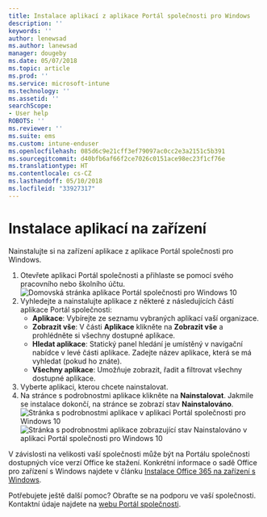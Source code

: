 ```yaml
---
title: Instalace aplikací z aplikace Portál společnosti pro Windows
description: ''
keywords: ''
author: lenewsad
ms.author: lanewsad
manager: dougeby
ms.date: 05/07/2018
ms.topic: article
ms.prod: ''
ms.service: microsoft-intune
ms.technology: ''
ms.assetid: ''
searchScope:
- User help
ROBOTS: ''
ms.reviewer: ''
ms.suite: ems
ms.custom: intune-enduser
ms.openlocfilehash: 085d6c9e21cff3ef79097ac0cc2e3a2151c5b391
ms.sourcegitcommit: d40bfb6af66f2ce7026c0151ace98ec23f1cf76e
ms.translationtype: HT
ms.contentlocale: cs-CZ
ms.lasthandoff: 05/10/2018
ms.locfileid: "33927317"
---
```

# <a name="install-apps-on-your-device"></a>Instalace aplikací na zařízení
Nainstalujte si na zařízení aplikace z aplikace Portál společnosti pro Windows.

1. Otevřete aplikaci Portál společnosti a přihlaste se pomocí svého pracovního nebo školního účtu.
![Domovská stránka aplikace Portál společnosti pro Windows 10](./media/RS1_AppDetailsPage_Installed_03.png)
2. Vyhledejte a nainstalujte aplikace z některé z následujících částí aplikace Portál společnosti:
    * **Aplikace**: Vybírejte ze seznamu vybraných aplikací vaší organizace. 
    * **Zobrazit vše**: V části **Aplikace** klikněte na **Zobrazit vše** a prohlédněte si všechny dostupné aplikace.
    * **Hledat aplikace**: Statický panel hledání je umístěný v navigační nabídce v levé části aplikace. Zadejte název aplikace, která se má vyhledat (pokud ho znáte).
    * **Všechny aplikace**: Umožňuje zobrazit, řadit a filtrovat všechny dostupné aplikace.
3. Vyberte aplikaci, kterou chcete nainstalovat.
4. Na stránce s podrobnostmi aplikace klikněte na **Nainstalovat**. Jakmile se instalace dokončí, na stránce se zobrazí stav **Nainstalováno**.
![Stránka s podrobnostmi aplikace v aplikaci Portál společnosti pro Windows 10](./media/RS1_AppDetailsPage_Installed_02.png)  
![Stránka s podrobnostmi aplikace zobrazující stav Nainstalováno v aplikaci Portál společnosti pro Windows 10](./media/RS1_AppDetailsPage_Installed_01.png)    

 V závislosti na velikosti vaší společnosti může být na Portálu společnosti dostupných více verzí Office ke stažení. Konkrétní informace o sadě Office pro zařízení s Windows najdete v článku [Instalace Office 365 na zařízení s Windows](./install-office-windows.md).

Potřebujete ještě další pomoc? Obraťte se na podporu ve vaší společnosti. Kontaktní údaje najdete na [webu Portál společnosti](https://portal.manage.microsoft.com#HelpDeskDialog).

